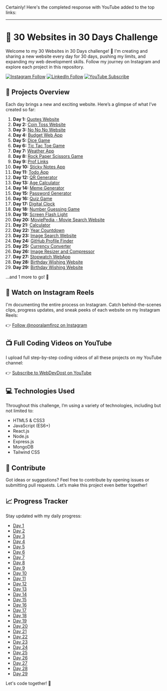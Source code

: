 Certainly! Here's the completed response with YouTube added to the top links:

---

# 🚀 30 Websites in 30 Days Challenge

Welcome to my 30 Websites in 30 Days challenge! 🎉 I'm creating and sharing a new website every day for 30 days, pushing my limits, and expanding my web development skills. Follow my journey on Instagram and explore each project in this repository.

[![Instagram Follow](https://img.shields.io/badge/Follow%20%40nooralamfiroz-E4405F?style=for-the-badge&logo=instagram&logoColor=white)](https://instagram.com/nooralamfiroz)
[![LinkedIn Follow](https://img.shields.io/badge/Follow%20%40noor--alam-0077B5?style=for-the-badge&logo=linkedin&logoColor=white)](https://www.linkedin.com/in/noor-alam-725639265/)
[![YouTube Subscribe](https://img.shields.io/badge/Subscribe%20to%20WebDevDost-%23FF0000?style=for-the-badge&logo=youtube&logoColor=white)](https://www.youtube.com/@webdevdost)

## 🌟 Projects Overview

Each day brings a new and exciting website. Here’s a glimpse of what I’ve created so far:

1. **Day 1:** [Quotes Website](https://github.com/nooralamf42/30_Days_30_Websites/tree/main/Day-1-QuotesWebsite)
2. **Day 2:** [Coin Toss Website](https://github.com/nooralamf42/30_Days_30_Websites/tree/main/Day-2-CoinTossWeb)
3. **Day 3:** [No No No Website](https://github.com/nooralamf42/30_Days_30_Websites/tree/main/Day-3-NoNoNo)
4. **Day 4:** [Budget Web App](https://github.com/nooralamf42/30_Days_30_Websites/tree/main/Day-4-BudgetWebApp)
5. **Day 5:** [Dice Game](https://github.com/nooralamf42/30_Days_30_Websites/tree/main/Day-5-DiceGame)
6. **Day 6:** [Tic Tac Toe Game](https://github.com/nooralamf42/30_Days_30_Websites/tree/main/Day-6-TicTacToe)
7. **Day 7:** [Weather App](https://github.com/nooralamf42/30_Days_30_Websites/tree/main/Day-7-WeatherApp)
8. **Day 8:** [Rock Paper Scissors Game](https://github.com/nooralamf42/30_Days_30_Websites/tree/main/Day-8-RockPaperScissorsGame)
9. **Day 9:** [Prof Links](https://github.com/nooralamf42/30_Days_30_Websites/tree/main/Day-9-ProfLinks)
10. **Day 10:** [Sticky Notes App](https://github.com/nooralamf42/30_Days_30_Websites/tree/main/Day-10-StickyNotes)
11. **Day 11:** [Todo App](https://github.com/nooralamf42/30_Days_30_Websites/tree/main/Day-11-TodoApp)
12. **Day 12:** [QR Generator](https://github.com/nooralamf42/30_Days_30_Websites/tree/main/Day-12-QRGenerator)
13. **Day 13:** [Age Calculator](https://github.com/nooralamf42/30_Days_30_Websites/tree/main/Day-13-AgeCalculator)
14. **Day 14:** [Meme Generator](https://github.com/nooralamf42/30_Days_30_Websites/tree/main/Day-14-MemeGenerator)
15. **Day 15:** [Password Generator](https://github.com/nooralamf42/30_Days_30_Websites/tree/main/Day-15-PasswordGenerator)
16. **Day 16:** [Quiz Game](https://github.com/nooralamf42/30_Days_30_Websites/tree/main/Day-16-QuizGame)
17. **Day 17:** [Digital Clock](https://github.com/nooralamf42/30_Days_30_Websites/tree/main/Day-17-DigitalClock)
18. **Day 18:** [Number Guessing Game](https://github.com/nooralamf42/30_Days_30_Websites/tree/main/Day-18-NumberGuessingGame)
19. **Day 19:** [Screen Flash Light](https://github.com/nooralamf42/30_Days_30_Websites/tree/main/Day-19-ScreenFlashLight)
20. **Day 20:** [MoviePedia - Movie Search Website](https://github.com/nooralamf42/30_Days_30_Websites/tree/main/Day-20-MoviePedia)
21. **Day 21:** [Calculator](https://github.com/nooralamf42/30_Days_30_Websites/tree/main/Day-21-Calculator)
22. **Day 22:** [Year Countdown](https://github.com/nooralamf42/30_Days_30_Websites/tree/main/Day-22-YearCountDown)
23. **Day 23:** [Image Search Website](https://github.com/nooralamf42/30_Days_30_Websites/tree/main/Day-23-ImageSearchWebsite)
24. **Day 24:** [GitHub Profile Finder](https://github.com/nooralamf42/30_Days_30_Websites/tree/main/Day-24-GithubProfileFinder)
25. **Day 25:** [Currency Converter](https://github.com/nooralamf42/30_Days_30_Websites/tree/main/Day-25-CurrencyConvertor)
26. **Day 26:** [Image Resizer and Compressor](https://github.com/nooralamf42/30_Days_30_Websites/tree/main/Day-26-ImageResizerAndCompressor)
27. **Day 27:** [Stopwatch WebApp](https://github.com/nooralamf42/30_Days_30_Websites/tree/main/Day-27-Stopwatch)
28. **Day 28:** [Birthday Wishing Website](https://github.com/nooralamf42/30_Days_30_Websites/tree/main/Day-28-BirthdayWishingWebsite)
29. **Day 29:** [Birthday Wishing Website](https://github.com/nooralamf42/30_Days_30_Websites/tree/main/Day-29-JokesWebsite)

…and 1 more to go! 🚀

## 🎥 Watch on Instagram Reels

I'm documenting the entire process on Instagram. Catch behind-the-scenes clips, progress updates, and sneak peeks of each website on my Instagram Reels:

👉 [Follow @nooralamfiroz on Instagram](https://instagram.com/nooralamfiroz)

## 📺 Full Coding Videos on YouTube

I upload full step-by-step coding videos of all these projects on my YouTube channel:

👉 [Subscribe to WebDevDost on YouTube](https://www.youtube.com/@webdevdost)

## 💻 Technologies Used

Throughout this challenge, I’m using a variety of technologies, including but not limited to:

- HTML5 & CSS3
- JavaScript (ES6+)
- React.js
- Node.js
- Express.js
- MongoDB
- Tailwind CSS

## 🤝 Contribute

Got ideas or suggestions? Feel free to contribute by opening issues or submitting pull requests. Let’s make this project even better together!

## 📈 Progress Tracker

Stay updated with my daily progress:

- [Day 1](https://github.com/nooralamf42/30_Days_30_Websites/tree/main/Day-1-QuotesWebsite)
- [Day 2](https://github.com/nooralamf42/30_Days_30_Websites/tree/main/Day-2-CoinTossWeb)
- [Day 3](https://github.com/nooralamf42/30_Days_30_Websites/tree/main/Day-3-NoNoNo)
- [Day 4](https://github.com/nooralamf42/30_Days_30_Websites/tree/main/Day-4-BudgetWebApp)
- [Day 5](https://github.com/nooralamf42/30_Days_30_Websites/tree/main/Day-5-DiceGame)
- [Day 6](https://github.com/nooralamf42/30_Days_30_Websites/tree/main/Day-6-TicTacToe)
- [Day 7](https://github.com/nooralamf42/30_Days_30_Websites/tree/main/Day-7-WeatherApp)
- [Day 8](https://github.com/nooralamf42/30_Days_30_Websites/tree/main/Day-8-RockPaperScissorsGame)
- [Day 9](https://github.com/nooralamf42/30_Days_30_Websites/tree/main/Day-9-ProfLinks)
- [Day 10](https://github.com/nooralamf42/30_Days_30_Websites/tree/main/Day-10-StickyNotes)
- [Day 11](https://github.com/nooralamf42/30_Days_30_Websites/tree/main/Day-11-TodoApp)
- [Day 12](https://github.com/nooralamf42/30_Days_30_Websites/tree/main/Day-12-QRGenerator)
- [Day 13](https://github.com/nooralamf42/30_Days_30_Websites/tree/main/Day-13-AgeCalculator)
- [Day 14](https://github.com/nooralamf42/30_Days_30_Websites/tree/main/Day-14-MemeGenerator)
- [Day 15](https://github.com/nooralamf42/30_Days_30_Websites/tree/main/Day-15-PasswordGenerator)
- [Day 16](https://github.com/nooralamf42/30_Days_30_Websites/tree/main/Day-16-QuizGame)
- [Day 17](https://github.com/nooralamf42/30_Days_30_Websites/tree/main/Day-17-DigitalClock)
- [Day 18](https://github.com/nooralamf42/30_Days_30_Websites/tree/main/Day-18-NumberGuessingGame)
- [Day 19](https://github.com/nooralamf42/30_Days_30_Websites/tree/main/Day-19-ScreenFlashLight)
- [Day 20](https://github.com/nooralamf42/30_Days_30_Websites/tree/main/Day-20-MoviePedia)
- [Day 21](https://github.com/nooralamf42/30_Days_30_Websites/tree/main/Day-21-Calculator)
- [Day 22](https://github.com/nooralamf42/30_Days_30_Websites/tree/main/Day-22-YearCountDown)
- [Day 23](https://github.com/nooralamf42/30_Days_30_Websites/tree/main/Day-23-ImageSearchWebsite)
- [Day 24](https://github.com/nooralamf42/30_Days_30_Websites/tree/main/Day-24-GithubProfileFinder)
- [Day 25](https://github.com/nooralamf42/30_Days_30_Websites/tree/main/Day-25-CurrencyConvertor)
- [Day 26](https://github.com/nooralamf42/30_Days_30_Websites/tree/main/Day-26-ImageResizerAndCompressor)
- [Day 27](https://github.com/nooralamf42/30_Days_30_Websites/tree/main/Day-27-Stopwatch)
- [Day 28](https://github.com/nooralamf42/30_Days_30_Websites/tree/main/Day-28-BirthdayWishingWebsite)
- [Day 29](https://github.com/nooralamf42/30_Days_30_Websites/tree/main/Day-29-JokesWebsite)

Let's code together! 🚀